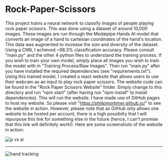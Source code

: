 # Rock-Paper-Scissors
This project trains a neural network to classify images of people playing rock paper scissors. This was done using a dataset of around 10,000 images. These images
are run through the Medaipipe Hands AI model that converts an image of a hand to cartesian coordinates of the hand's location. This data was augmented to increase the
size and diversity of the dataset. Using a CNN, I achieved ~98.3% classification accuracy.
Please consult "main.py" and the other 4 python files to understand the training process. If you wish to train your own model, simply place all images you wish to
train the model with in "Training Process/Raw Images". Then run "main.py" after you have installed the required dependencies (see "requirements.txt").
Using this trained model, I created a react website that allows users to use their webcam as an input to play rock paper scissors. The website code can be found in the
"Rock Paper Scissors Website" folder. Simply change to this directory and run "npm start" (after having run "npm install" to install dependencies). This will
run the website.
I have made use of GitHub pages to host my website. So please visit "https://philipmortimer.github.io/" to see the website in action. However, please note that as
GitHub only allows one website to be hosted per account, there is a high possibilty that I will repurpose this link for something else in the future (hence, I can't
promise that this link will definitely work!).
Here are some screenshots of the website in action:

![p vs ai](https://user-images.githubusercontent.com/64362945/189451693-9693f5bf-395c-4bdd-b16f-f4ff3c866e75.png)

--------------------------------------------------------------------------------------------------------------------

![hand tracking](https://user-images.githubusercontent.com/64362945/189451964-4ec926ae-1888-460a-9dff-06ff6679769b.png)
